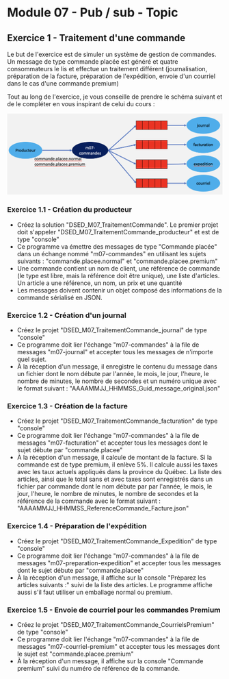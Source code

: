 # Module 07 - Pub / sub - Topic

## Exercice 1 - Traitement d'une commande

Le but de l'exercice est de simuler un système de gestion de commandes. Un message de type commande placée est généré et quatre consommateurs le lis et effectue un traitement différent (journalisation, préparation de la facture, préparation de l'expédition, envoie d'un courriel dans le cas d'une commande premium)

Tout au long de l'exercice, je vous conseille de prendre le schéma suivant et de le compléter en vous inspirant de celui du cours :

![Schéma à compléter](img/exercice1_acompleter.png)

### Exercice 1.1 - Création du producteur

- Créez la solution "DSED_M07_TraitementCommande". Le premier projet doit s'appeler "DSED_M07_TraitementCommande_producteur" et est de type "console"
- Ce programme va émettre des messages de type "Commande placée" dans un échange nommé "m07-commandes" en utilisant les sujets suivants : "commande.placee.normal" et "commande.placee.premium"
- Une commande contient un nom de client, une référence de commande (le type est libre, mais la référence doit être unique), une liste d'articles. Un article a une référence, un nom, un prix et une quantité
- Les messages doivent contenir un objet composé des informations de la commande sérialisé en JSON.

### Exercice 1.2 - Création d'un journal

- Créez le projet "DSED_M07_TraitementCommande_journal" de type "console"
- Ce programme doit lier l'échange "m07-commandes" à la file de messages "m07-journal" et accepter tous les messages de n'importe quel sujet.
- À la réception d'un message, il enregistre le contenu du message dans un fichier dont le nom débute par l'année, le mois, le jour, l'heure, le nombre de minutes, le nombre de secondes et un numéro unique avec le format suivant : "AAAAMMJJ_HHMMSS_Guid_message_original.json"

### Exercice 1.3 - Création de la facture

- Créez le projet "DSED_M07_TraitementCommande_facturation" de type "console"
- Ce programme doit lier l'échange "m07-commandes" à la file de messages "m07-facturation" et accepter tous les messages dont le sujet débute par "commande.placee"
- À la réception d'un message, il calcule de montant de la facture. Si la commande est de type premium, il enlève 5%. Il calcule aussi les taxes avec les taux actuels appliqués dans la province du Québec. La liste des articles, ainsi que le total sans et avec taxes sont enregistrés dans un fichier par commande dont le nom débute par par l'année, le mois, le jour, l'heure, le nombre de minutes, le nombre de secondes et la référence de la commande avec le format suivant : "AAAAMMJJ_HHMMSS_ReferenceCommande_Facture.json"

### Exercice 1.4 - Préparation de l'expédition

- Créez le projet "DSED_M07_TraitementCommande_Expedition" de type "console"
- Ce programme doit lier l'échange "m07-commandes" à la file de messages "m07-preparation-expedition" et accepter tous les messages dont le sujet débute par "commande.placee"
- À la réception d'un message, il affiche sur la console "Préparez les articles suivants :" suivi de la liste des articles. Le programme affiche aussi s'il faut utiliser un emballage normal ou premium.

### Exercice 1.5 - Envoie de courriel pour les commandes Premium

- Créez le projet "DSED_M07_TraitementCommande_CourrielsPremium" de type "console"
- Ce programme doit lier l'échange "m07-commandes" à la file de messages "m07-courriel-premium" et accepter tous les messages dont le sujet est  "commande.placee.premium"
- À la réception d'un message, il affiche sur la console "Commande premium" suivi du numéro de référence de la commande.
